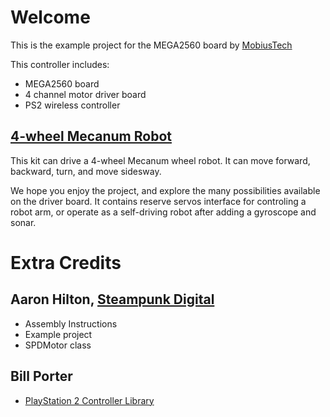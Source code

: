 
# Welcome
This is the example project for the MEGA2560 board by [MobiusTech](http://www.mbeus.com/)

This controller includes:
* MEGA2560 board
* 4 channel motor driver board
* PS2 wireless controller

## [4-wheel Mecanum Robot](https://www.aliexpress.com/item/4000201150331.html)

This kit can drive a 4-wheel Mecanum wheel robot.
It can move forward, backward, turn, and move sidesway.

We hope you enjoy the project, and explore the many possibilities available on the driver board.  It contains reserve servos interface for controling a robot arm, or operate as a self-driving robot after adding a gyroscope and sonar.

# Extra Credits

## Aaron Hilton, [Steampunk Digital](https://Steampunk.Digital)
* Assembly Instructions
* Example project
* SPDMotor class

## Bill Porter
* [PlayStation 2 Controller Library](http://www.billporter.info/2010/06/05/playstation-2-controller-arduino-library-v1-0/)
